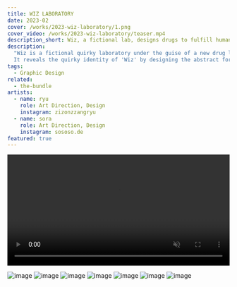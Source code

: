 ```yaml
---
title: WIZ LABORATORY
date: 2023-02
cover: /works/2023-wiz-laboratory/1.png
cover_video: /works/2023-wiz-laboratory/teaser.mp4
description_short: Wiz, a fictional lab, designs drugs to fulfill human desires, revealing its quirky identity.
description:
  "Wiz is a fictional quirky laboratory under the guise of a new drug laboratory that creates and provides new drugs that touch upon the most primal instincts and weakest parts of humans, enchanting them.\n
  It reveals the quirky identity of 'Wiz' by designing the abstract form of drugs that will satisfy the six desires of humans."
tags:
  - Graphic Design
related:
  - the-bundle
artists:
  - name: ryu
    role: Art Direction, Design
    instagram: zizonzzangryu
  - name: sora
    role: Art Direction, Design
    instagram: sososo.de
featured: true
---
```


<video
  loop
  autoPlay
  playsInline
  muted="true"
  width="100%"
src="/works/2023-wiz-laboratory/teaser.mp4"/>

![image](/works/2023-wiz-laboratory/1.png)
![image](/works/2023-wiz-laboratory/2.png)
![image](/works/2023-wiz-laboratory/3.png)
![image](/works/2023-wiz-laboratory/4.png)
![image](/works/2023-wiz-laboratory/5.png)
![image](/works/2023-wiz-laboratory/6.png)
![image](/works/2023-wiz-laboratory/7.png)
